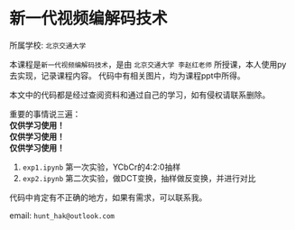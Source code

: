 # 新一代视频编解码技术

所属学校: `北京交通大学`

本课程是`新一代视频编解码技术`，是由 `北京交通大学 李赵红老师` 所授课，本人使用py去实现，记录课程内容。
代码中有相关图片，均为课程ppt中所得。

本文中的代码都是经过查阅资料和通过自己的学习，如有侵权请联系删除。

重要的事情说三遍：</br>
**仅供学习使用！** </br>
**仅供学习使用！** </br>
**仅供学习使用！** </br>


1. `exp1.ipynb` 第一次实验，YCbCr的4:2:0抽样
2. `exp2.ipynb` 第二次实验，做DCT变换，抽样做反变换，并进行对比


代码中肯定有不正确的地方，如果有需求，可以联系我。

email: `hunt_hak@outlook.com`